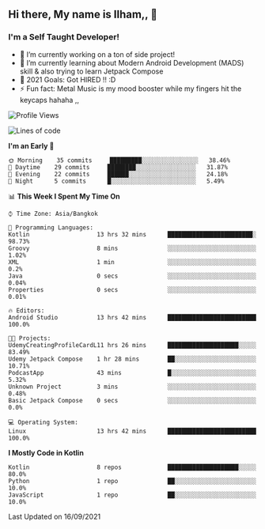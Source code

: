 ## Hi there, My name is Ilham,, 👋


### I'm a Self Taught Developer!
- 🔭 I’m currently working on a ton of side project!
- 🌱 I’m currently learning about Modern Android Development (MADS) skill & also trying to learn Jetpack Compose
- 🥅 2021 Goals: Got HIRED !! :D
- ⚡ Fun fact: Metal Music is my mood booster while my fingers hit the keycaps hahaha  ,,



<!--START_SECTION:waka-->
![Profile Views](http://img.shields.io/badge/Profile%20Views-3-blue)

![Lines of code](https://img.shields.io/badge/From%20Hello%20World%20I%27ve%20Written-379110%20lines%20of%20code-blue)

**I'm an Early 🐤** 

```text
🌞 Morning    35 commits     █████████░░░░░░░░░░░░░░░░   38.46% 
🌆 Daytime    29 commits     ████████░░░░░░░░░░░░░░░░░   31.87% 
🌃 Evening    22 commits     ██████░░░░░░░░░░░░░░░░░░░   24.18% 
🌙 Night      5 commits      █░░░░░░░░░░░░░░░░░░░░░░░░   5.49%

```


📊 **This Week I Spent My Time On** 

```text
⌚︎ Time Zone: Asia/Bangkok

💬 Programming Languages: 
Kotlin                   13 hrs 32 mins      ████████████████████████░   98.73% 
Groovy                   8 mins              ░░░░░░░░░░░░░░░░░░░░░░░░░   1.02% 
XML                      1 min               ░░░░░░░░░░░░░░░░░░░░░░░░░   0.2% 
Java                     0 secs              ░░░░░░░░░░░░░░░░░░░░░░░░░   0.04% 
Properties               0 secs              ░░░░░░░░░░░░░░░░░░░░░░░░░   0.01%

🔥 Editors: 
Android Studio           13 hrs 42 mins      █████████████████████████   100.0%

🐱‍💻 Projects: 
UdemyCreatingProfileCardL11 hrs 26 mins      ████████████████████░░░░░   83.49% 
Udemy Jetpack Compose    1 hr 28 mins        ██░░░░░░░░░░░░░░░░░░░░░░░   10.71% 
PodcastApp               43 mins             █░░░░░░░░░░░░░░░░░░░░░░░░   5.32% 
Unknown Project          3 mins              ░░░░░░░░░░░░░░░░░░░░░░░░░   0.48% 
Basic Jetpack Compose    0 secs              ░░░░░░░░░░░░░░░░░░░░░░░░░   0.0%

💻 Operating System: 
Linux                    13 hrs 42 mins      █████████████████████████   100.0%

```

**I Mostly Code in Kotlin** 

```text
Kotlin                   8 repos             ████████████████████░░░░░   80.0% 
Python                   1 repo              ██░░░░░░░░░░░░░░░░░░░░░░░   10.0% 
JavaScript               1 repo              ██░░░░░░░░░░░░░░░░░░░░░░░   10.0%

```



 Last Updated on 16/09/2021
<!--END_SECTION:waka-->

